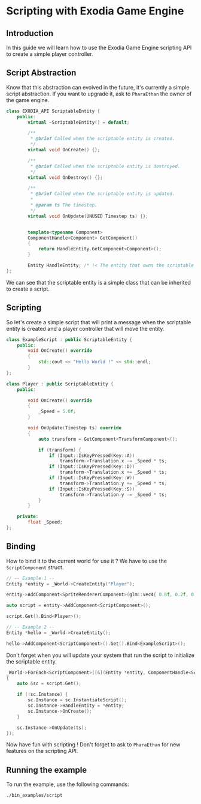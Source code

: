 # Scripting with Exodia Game Engine

## Introduction

In this guide we will learn how to use the Exodia Game Engine scripting API to create a simple player controller.

## Script Abstraction

Know that this abstraction can evolved in the future, it's currently a simple script abstraction.
If you want to upgrade it, ask to `PharaEthan` the owner of the game engine.

```cpp
class EXODIA_API ScriptableEntity {
    public:
        virtual ~ScriptableEntity() = default; 

        /**
         * @brief Called when the scriptable entity is created.
         */
        virtual void OnCreate() {};

        /**
         * @brief Called when the scriptable entity is destroyed.
         */
        virtual void OnDestroy() {};

        /**
         * @brief Called when the scriptable entity is updated.
         *
         * @param ts The timestep.
         */
        virtual void OnUpdate(UNUSED Timestep ts) {};


        template<typename Component>
        ComponentHandle<Component> GetComponent()
        {
            return HandleEntity.GetComponent<Component>();
        }

        Entity HandleEntity; /* !< The entity that owns the scriptable entity. */
};
```

We can see that the scriptable entity is a simple class that can be inherited to create a script.

## Scripting

So let's create a simple script that will print a message when the scriptable entity is created and a player controller that will move the entity.

```cpp
class ExampleScript : public ScriptableEntity {
    public:
        void OnCreate() override
        {
            std::cout << "Hello World !" << std::endl;
        }
};

class Player : public ScriptableEntity {
    public:

        void OnCreate() override
        {
            _Speed = 5.0f;
        }

        void OnUpdate(Timestep ts) override
        {
            auto transform = GetComponent<TransformComponent>();

            if (transform) {
                if (Input::IsKeyPressed(Key::A))
                    transform->Translation.x -= _Speed * ts;
                if (Input::IsKeyPressed(Key::D))
                    transform->Translation.x += _Speed * ts;
                if (Input::IsKeyPressed(Key::W))
                    transform->Translation.y += _Speed * ts;
                if (Input::IsKeyPressed(Key::S))
                    transform->Translation.y -= _Speed * ts;
            }
        }

    private:
        float _Speed;
};
```

## Binding

How to bind it to the current world for use it ?
We have to use the `ScriptComponent` struct.

```cpp
// -- Example 1 --
Entity *entity = _World->CreateEntity("Player");

entity->AddComponent<SpriteRendererComponent>(glm::vec4{ 0.8f, 0.2f, 0.3f, 1.0f });

auto script = entity->AddComponent<ScriptComponent>();

script.Get().Bind<Player>();

// -- Example 2 --
Entity *hello = _World->CreateEntity();

hello->AddComponent<ScriptComponent>().Get().Bind<ExampleScript>();
```

Don't forget when you will update your system that run the script to initialize the scriptable entity.

```cpp
_World->ForEach<ScriptComponent>([&](Entity *entity, ComponentHandle<ScriptComponent> script)
{
    auto &sc = script.Get();

    if (!sc.Instance) {
        sc.Instance = sc.InstantiateScript();
        sc.Instance->HandleEntity = *entity;
        sc.Instance->OnCreate();
    }

    sc.Instance->OnUpdate(ts);
});
```

Now have fun with scripting !
Don't forget to ask to `PharaEthan` for new features on the scripting API.

## Running the example

To run the example, use the following commands:

```bash
./bin_examples/script
```
